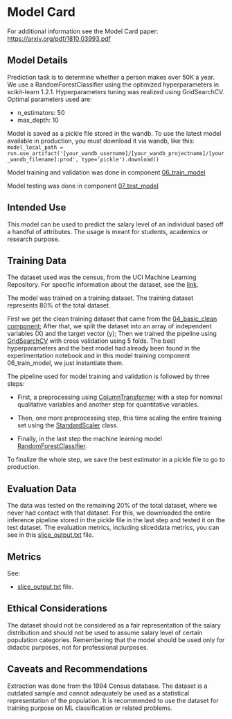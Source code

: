 # Model Card

For additional information see the Model Card paper: https://arxiv.org/pdf/1810.03993.pdf

## Model Details

Prediction task is to determine whether a person makes over 50K a year. We use a RandomForestClassifier using the optimized hyperparameters in scikit-learn 1.2.1. Hyperparameters tuning was realized using GridSearchCV. Optimal parameters used are:

* n_estimators: 50
* max_depth: 10 

Model is saved as a pickle file stored in the wandb. To use the latest model available in production, you must download it via wandb, like this: `model_local_path = run.use_artifact('[your_wandb_username]/[your_wandb_projectname]/[your_wandb_filename]:prod', type='pickle').download()`

Model training and validation was done in component [06_train_model](https://github.com/vitorbeltrao/census-income-forecast/tree/main/components/06_train_model)

Model testing was done in component [07_test_model](https://github.com/vitorbeltrao/census-income-forecast/tree/main/components/07_test_model)

## Intended Use

This model can be used to predict the salary level of an individual based off a handful of attributes. The usage is meant for students, academics or research purpose.

## Training Data

The dataset used was the census, from the UCI Machine Learning Repository. For specific information about the dataset, see the [link](https://archive.ics.uci.edu/ml/datasets/census+income).

The model was trained on a training dataset. The training dataset represents 80% of the total dataset.

First we get the clean training dataset that came from the [04_basic_clean component](https://github.com/vitorbeltrao/census-income-forecast/tree/main/components/04_basic_clean); After that, we split the dataset into an array of independent variables (X) and the target vector (y); Then we trained the pipeline using [GridSearchCV](https://scikit-learn.org/stable/modules/generated/sklearn.model_selection.GridSearchCV.html) with cross validation using 5 folds. The best hyperparameters and the best model had already been found in the experimentation notebook and in this model training component 06_train_model, we just instantiate them.

The pipeline used for model training and validation is followed by three steps:

* First, a preprocessing using [ColumnTransformer](https://scikit-learn.org/stable/modules/generated/sklearn.compose.ColumnTransformer.html) with a step for nominal qualitative variables and another step for quantitative variables.

* Then, one more preprocessing step, this time scaling the entire training set using the [StandardScaler](https://scikit-learn.org/stable/modules/generated/sklearn.preprocessing.StandardScaler.html) class.

* Finally, in the last step the machine learning model [RandomForestClassifier](https://scikit-learn.org/stable/modules/generated/sklearn.ensemble.RandomForestClassifier.html).

To finalize the whole step, we save the best estimator in a pickle file to go to production.

## Evaluation Data

The data was tested on the remaining 20% ​​of the total dataset, where we never had contact with that dataset. For this, we downloaded the entire inference pipeline stored in the pickle file in the last step and tested it on the test dataset. The evaluation metrics, including sliced ​​data metrics, you can see in this [slice_output.txt](https://github.com/vitorbeltrao/census-income-forecast/tree/main/components/07_test_model) file.

## Metrics

See: 

* [slice_output.txt](https://github.com/vitorbeltrao/census-income-forecast/tree/main/components/07_test_model) file.

## Ethical Considerations

The dataset should not be considered as a fair representation of the salary distribution and should not be used to assume salary level of certain population categories. Remembering that the model should be used only for didactic purposes, not for professional purposes.

## Caveats and Recommendations

Extraction was done from the 1994 Census database. The dataset is a outdated sample and cannot adequately be used as a statistical representation of the population. It is recommended to use the dataset for training purpose on ML classification or related problems.